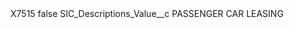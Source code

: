 <?xml version="1.0" encoding="UTF-8"?>
<CustomMetadata xmlns="http://soap.sforce.com/2006/04/metadata" xmlns:xsi="http://www.w3.org/2001/XMLSchema-instance" xmlns:xsd="http://www.w3.org/2001/XMLSchema">
    <label>X7515</label>
    <protected>false</protected>
    <values>
        <field>SIC_Descriptions_Value__c</field>
        <value xsi:type="xsd:string">PASSENGER CAR LEASING</value>
    </values>
</CustomMetadata>
